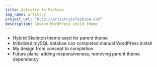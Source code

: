 ```yaml
---
title: Artistry in Fashion
img_name: artistry
project_url: "http://artistryinfashion.com"
description: Custom WordPress child theme
---
```


* Hybrid Skeleton theme used for parent theme
* Initialized mySQL databse can completed manual WordPress install
* My design from concept to completion
* Future plans: adding responsiveness, removing parent theme dependency